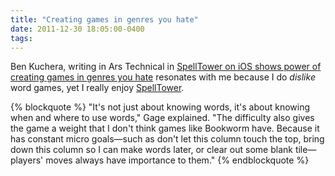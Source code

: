 ```yaml
---
title: "Creating games in genres you hate"
date: 2011-12-30 18:05:00-0400
tags: 
---
```


Ben Kuchera, writing in Ars Technical in [SpellTower on iOS shows power of creating games in genres you hate](http://arstechnica.com/gaming/news/2011/12/spelltower-on-ios-shows-the-power-of-creating-games-in-genres-you-hate.ars) resonates with me because I do *dislike* word games, yet I really enjoy [SpellTower](http://spelltower.com/).

{% blockquote %}
"It's not just about knowing words, it's about knowing when and where to use words," Gage explained. "The difficulty also gives the game a weight that I don't think games like Bookworm have. Because it has constant micro goals—such as don't let this column touch the top, bring down this column so I can make words later, or clear out some blank tile—players' moves always have importance to them."
{% endblockquote %}
